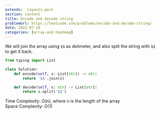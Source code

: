```yaml
---
extends: _layouts.post
section: content
title: Encode and decode string
problemUrl: https://leetcode.com/problems/encode-and-decode-string/
date: 2022-07-18
categories: [array-and-hashmap]
---
```


We will join the array using `$$` as delimeter, and also split the string with `$$` to get it back.

```python
from typing import List

class Solution:
    def encode(self, s: List[str]) -> str:
        return '$$'.join(s)

    def decode(self, s: str) -> List[str]:
        return s.split('$$')
```

Time Complexity: O(n), where n is the length of the array <br/>
Space Complexity: O(1)